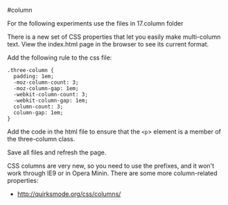 #column


For the following experiments use the files in 17.column folder

There is a new set of CSS properties that let you easily make multi-column text.
View the index.html page in the browser to see its current format.

Add the following rule to the css file:

~~~
.three-column {
  padding: 1em;
  -moz-column-count: 3;
  -moz-column-gap: 1em;
  -webkit-column-count: 3;
  -webkit-column-gap: 1em;
  column-count: 3;
  column-gap: 1em;
}
~~~

Add the code in the html file to ensure that the `<p`> element is a member of the three-column class.

Save all files and refresh the page.

CSS columns are very new, so you need to use the prefixes, and it won't work through IE9 or in Opera Minin. There are some more column-related properties:

- <http://quirksmode.org/css/columns/>

